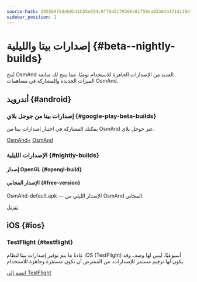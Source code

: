 ```yaml
---
source-hash: 39556978deb8b41b55e594c9ff9a5c79306e81f58ea03364a4714c19e79d3a98
sidebar_position: 1
---
```


# إصدارات بيتا والليلية {#beta--nightly-builds}

تُنتج OsmAnd العديد من الإصدارات الجاهزة للاستخدام يوميًا، مما يتيح لك متابعة الميزات الجديدة والمشاركة في مساهمات OsmAnd.

## أندرويد {#android}
### إصدارات بيتا من جوجل بلاي {#google-play-beta-builds}
يمكنك المشاركة في اختبار إصدارات بيتا من OsmAnd عبر جوجل بلاي.

<div class="button-row">
  <a class="button button--active" href="https://play.google.com/apps/testing/net.osmand.plus">OsmAnd+</a>
  <a class="button button--active" href="https://play.google.com/apps/testing/net.osmand">OsmAnd</a>
</div>

### الإصدارات الليلية {#nightly-builds}
#### إصدار OpenGL {#opengl-build}

#### الإصدار المجاني {#free-version}
OsmAnd-default.apk — الإصدار الليلي من OsmAnd المجاني.
<div>
  <a class="button button--active" href="https://download.osmand.net/latest-night-build/OsmAnd-default.apk">تنزيل</a>
</div>

## iOS {#ios}
### TestFlight {#testflight}
عادةً ما يتم توفير إصدارات بيتا لنظام iOS (TestFlight) أسبوعيًا. ليس لها وصف وقد يكون لها ترقيم مستمر للإصدارات. من المفترض أن تكون مستقرة وجاهزة للاستخدام.

<div>
  <a class="button button--active" href="https://testflight.apple.com/join/7poGNCKy">انضم إلى TestFlight</a>
</div>